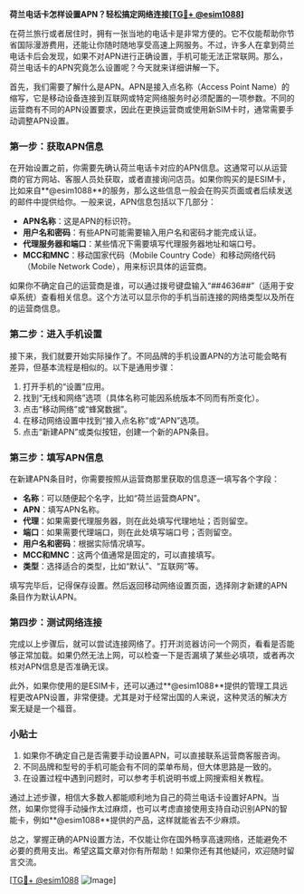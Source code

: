 **荷兰电话卡怎样设置APN？轻松搞定网络连接[[TG💪+ @esim1088](https://t.me/s/esim1088)]**

在荷兰旅行或者居住时，拥有一张当地的电话卡是非常方便的。它不仅能帮助你节省国际漫游费用，还能让你随时随地享受高速上网服务。不过，许多人在拿到荷兰电话卡后会发现，如果不对APN进行正确设置，手机可能无法正常联网。那么，荷兰电话卡的APN究竟怎么设置呢？今天就来详细讲解一下。

首先，我们需要了解什么是APN。APN是接入点名称（Access Point Name）的缩写，它是移动设备连接到互联网或特定网络服务时必须配置的一项参数。不同的运营商有不同的APN设置要求，因此在更换运营商或使用新SIM卡时，通常需要手动调整APN设置。

### 第一步：获取APN信息

在开始设置之前，你需要先确认荷兰电话卡对应的APN信息。这通常可以从运营商的官方网站、客服人员处获取，或者直接询问店员。如果你购买的是ESIM卡，比如来自**@esim1088**的服务，那么这些信息一般会在购买页面或者后续发送的邮件中提供给你。一般来说，APN信息包括以下几部分：

- **APN名称**：这是APN的标识符。
- **用户名和密码**：有些APN可能需要输入用户名和密码才能完成认证。
- **代理服务器和端口**：某些情况下需要填写代理服务器地址和端口号。
- **MCC和MNC**：移动国家代码（Mobile Country Code）和移动网络代码（Mobile Network Code），用来标识具体的运营商。

如果你不确定自己的运营商是谁，可以通过拨号键盘输入“*#*#4636#*#*”（适用于安卓系统）查看相关信息。这个方法可以显示你的手机当前连接的网络类型以及所在的运营商信息。

### 第二步：进入手机设置

接下来，我们就要开始实际操作了。不同品牌的手机设置APN的方法可能会略有差异，但基本流程是相似的。以下是通用步骤：

1. 打开手机的“设置”应用。
2. 找到“无线和网络”选项（具体名称可能因系统版本不同而有所变化）。
3. 点击“移动网络”或“蜂窝数据”。
4. 在移动网络设置中找到“接入点名称”或“APN”选项。
5. 点击“新建APN”或类似按钮，创建一个新的APN条目。

### 第三步：填写APN信息

在新建APN条目时，你需要按照从运营商那里获取的信息逐一填写各个字段：

- **名称**：可以随便起个名字，比如“荷兰运营商APN”。
- **APN**：填写APN名称。
- **代理**：如果需要代理服务器，则在此处填写代理地址；否则留空。
- **端口**：如果需要代理端口，则在此处填写端口号；否则留空。
- **用户名和密码**：根据实际情况填写。
- **MCC和MNC**：这两个值通常是固定的，可以直接填写。
- **类型**：选择适合的类型，比如“默认”、“互联网”等。

填写完毕后，记得保存设置。然后返回移动网络设置页面，选择刚才新建的APN条目作为默认APN。

### 第四步：测试网络连接

完成以上步骤后，就可以尝试连接网络了。打开浏览器访问一个网页，看看是否能够正常加载。如果仍然无法上网，可以检查一下是否漏填了某些必填项，或者再次核对APN信息是否准确无误。

此外，如果你使用的是ESIM卡，还可以通过**@esim1088**提供的管理工具远程更改APN设置，非常便捷。尤其是对于经常出国的人来说，这种灵活的解决方案无疑是一个福音。

### 小贴士

1. 如果你不确定自己是否需要手动设置APN，可以直接联系运营商客服咨询。
2. 不同品牌和型号的手机可能会有不同的菜单布局，但大体思路是一致的。
3. 在设置过程中遇到问题时，可以参考手机说明书或上网搜索相关教程。

通过上述步骤，相信大多数人都能顺利地为自己的荷兰电话卡设置好APN。当然，如果你觉得手动操作太过麻烦，也可以考虑直接使用支持自动识别APN的智能卡，例如**@esim1088**提供的产品，这样就能省去不少麻烦。

总之，掌握正确的APN设置方法，不仅能让你在国外畅享高速网络，还能避免不必要的费用支出。希望这篇文章对你有所帮助！如果你还有其他疑问，欢迎随时留言交流。

[[TG💪+ @esim1088](https://t.me/s/esim1088) ![Image](https://i.postimg.cc/4NQfJmqS/Snipaste-2025-05-13-00-14-12.png)]